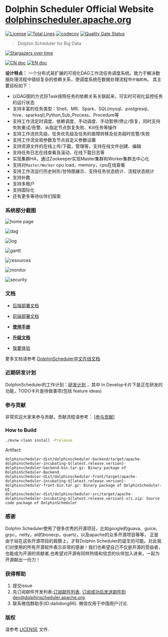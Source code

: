 Dolphin Scheduler Official Website
[dolphinscheduler.apache.org](https://dolphinscheduler.apache.org)
============
[![License](https://img.shields.io/badge/license-Apache%202-4EB1BA.svg)](https://www.apache.org/licenses/LICENSE-2.0.html)
[![Total Lines](https://tokei.rs/b1/github/apache/Incubator-DolphinScheduler?category=lines)](https://github.com/apache/Incubator-DolphinScheduler)
[![codecov](https://codecov.io/gh/apache/incubator-dolphinscheduler/branch/dev/graph/badge.svg)](https://codecov.io/gh/apache/incubator-dolphinscheduler/branch/dev)
[![Quality Gate Status](https://sonarcloud.io/api/project_badges/measure?project=apache-dolphinscheduler&metric=alert_status)](https://sonarcloud.io/dashboard?id=apache-dolphinscheduler)

> Dolphin Scheduler for Big Data



[![Stargazers over time](https://starchart.cc/apache/incubator-dolphinscheduler.svg)](https://starchart.cc/apache/incubator-dolphinscheduler)

[![CN doc](https://img.shields.io/badge/文档-中文版-blue.svg)](README_zh_CN.md)
[![EN doc](https://img.shields.io/badge/document-English-blue.svg)](README.md)


**设计特点：** 一个分布式易扩展的可视化DAG工作流任务调度系统。致力于解决数据处理流程中错综复杂的依赖关系，使调度系统在数据处理流程中`开箱即用`。
其主要目标如下：
 - 以DAG图的方式将Task按照任务的依赖关系关联起来，可实时可视化监控任务的运行状态
 - 支持丰富的任务类型：Shell、MR、Spark、SQL(mysql、postgresql、hive、sparksql),Python,Sub_Process、Procedure等
 - 支持工作流定时调度、依赖调度、手动调度、手动暂停/停止/恢复，同时支持失败重试/告警、从指定节点恢复失败、Kill任务等操作
 - 支持工作流优先级、任务优先级及任务的故障转移及任务超时告警/失败
 - 支持工作流全局参数及节点自定义参数设置
 - 支持资源文件的在线上传/下载，管理等，支持在线文件创建、编辑
 - 支持任务日志在线查看及滚动、在线下载日志等
 - 实现集群HA，通过Zookeeper实现Master集群和Worker集群去中心化
 - 支持对`Master/Worker` cpu load，memory，cpu在线查看
 - 支持工作流运行历史树形/甘特图展示、支持任务状态统计、流程状态统计
 - 支持补数
 - 支持多租户
 - 支持国际化
 - 还有更多等待伙伴们探索


### 系统部分截图

![home page](https://user-images.githubusercontent.com/15833811/75208819-abbad000-57b7-11ea-8d3c-67e7c270671f.jpg)

![dag](https://user-images.githubusercontent.com/15833811/75209584-93e44b80-57b9-11ea-952e-537fb24ec72d.jpg)

![log](https://user-images.githubusercontent.com/15833811/75209645-c55d1700-57b9-11ea-94d4-e3fa91ab5218.jpg)

![gantt](https://user-images.githubusercontent.com/15833811/75209640-c0986300-57b9-11ea-878e-a2098533ad44.jpg)

![resources](https://user-images.githubusercontent.com/15833811/75209403-11f42280-57b9-11ea-9b59-d4be77063553.jpg)

![monitor](https://user-images.githubusercontent.com/15833811/75209631-b5ddce00-57b9-11ea-8d22-cdf15cf0ee25.jpg)

![security](https://user-images.githubusercontent.com/15833811/75209633-baa28200-57b9-11ea-9def-94bef2e212a7.jpg)

### 文档

- <a href="https://dolphinscheduler.apache.org/zh-cn/docs/1.2.0/user_doc/backend-deployment.html" target="_blank">后端部署文档</a>

- <a href="https://dolphinscheduler.apache.org/zh-cn/docs/1.2.0/user_doc/frontend-deployment.html" target="_blank">前端部署文档</a>

- [**使用手册**](https://dolphinscheduler.apache.org/zh-cn/docs/1.2.0/user_doc/system-manual.html?_blank "系统使用手册")

- [**升级文档**](https://dolphinscheduler.apache.org/zh-cn/docs/1.2.0/user_doc/upgrade.html?_blank "升级文档")

- <a href="http://106.75.43.194:8888" target="_blank">我要体验</a>

更多文档请参考 <a href="https://dolphinscheduler.apache.org/zh-cn/docs/1.2.0/user_doc/quick-start.html" target="_blank">DolphinScheduler中文在线文档</a>


### 近期研发计划

DolphinScheduler的工作计划：<a href="https://github.com/apache/incubator-dolphinscheduler/projects/1" target="_blank">研发计划</a> ，其中 In Develop卡片下是正在研发的功能，TODO卡片是待做事项(包括 feature ideas)

### 参与贡献

非常欢迎大家来参与贡献，贡献流程请参考：
[[参与贡献](https://dolphinscheduler.apache.org/zh-cn/docs/development/contribute.html)]

### How to Build

```bash
./mvnw clean install -Prelease
```

Artifact:

```
dolphinscheduler-dist/dolphinscheduler-backend/target/apache-dolphinscheduler-incubating-${latest.release.version}-dolphinscheduler-backend-bin.tar.gz: Binary package of DolphinScheduler-Backend
dolphinscheduler-dist/dolphinscheduler-front/target/apache-dolphinscheduler-incubating-${latest.release.version}-dolphinscheduler-front-bin.tar.gz: Binary package of DolphinScheduler-UI
dolphinscheduler-dist/dolphinscheduler-src/target/apache-dolphinscheduler-incubating-${latest.release.version}-src.zip: Source code package of DolphinScheduler
```

### 感谢

Dolphin Scheduler使用了很多优秀的开源项目，比如google的guava、guice、grpc，netty，ali的bonecp，quartz，以及apache的众多开源项目等等，
正是由于站在这些开源项目的肩膀上，才有Dolphin Scheduler的诞生的可能。对此我们对使用的所有开源软件表示非常的感谢！我们也希望自己不仅是开源的受益者，也能成为开源的贡献者,也希望对开源有同样热情和信念的伙伴加入进来，一起为开源献出一份力！


### 获得帮助
1. 提交issue
1. 先订阅邮件开发列表:[订阅邮件列表](https://dolphinscheduler.apache.org/zh-cn/docs/development/subscribe.html), 订阅成功后发送邮件到dev@dolphinscheduler.apache.org.
1. 联系微信群助手(ID:dailidong66). 微信仅用于中国用户讨论.

### 版权
请参考 [LICENSE](https://github.com/apache/incubator-dolphinscheduler/blob/dev/LICENSE) 文件.








